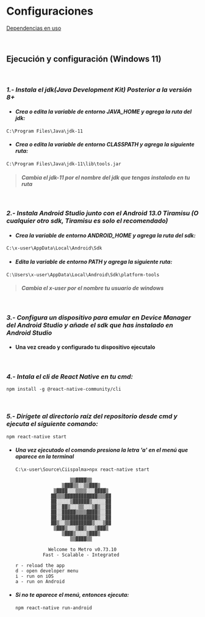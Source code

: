 # Configuraciones 
[Dependencias en uso]([https://www.notion.so/eehcx/CiispalmaApp-21defb2fa1dc4d6498ee240158a6f98e?pvs=4])

&nbsp;

## Ejecución y configuración (Windows 11)

&nbsp;

###  *1.- Instala el **jdk(Java Development Kit)** Posterior a la versión 8+*
- #### *Crea o edita la variable de entorno **JAVA_HOME** y agrega la ruta del jdk:*

```
C:\Program Files\Java\jdk-11
```
- #### *Crea o edita la variable de entorno **CLASSPATH** y agrega la siguiente ruta:*
```
C:\Program Files\Java\jdk-11\lib\tools.jar
```
> #### *Cambia el **jdk-11** por el nombre del jdk que tengas instalado en tu ruta*

&nbsp;

###  *2.- Instala **Android Studio** junto con el Android 13.0 Tiramisu (O cualquier otro sdk, Tiramisu es solo el recomendado)*
- #### *Crea la variable de entorno **ANDROID_HOME** y agrega la ruta del sdk:*

```
C:\x-user\AppData\Local\Android\Sdk
```
- #### *Edita la variable de entorno **PATH** y agrega la siguiente ruta:*
```
C:\Users\x-user\AppData\Local\Android\Sdk\platform-tools
```
> #### *Cambia el **x-user** por el nombre tu usuario de windows*
&nbsp;
###  *3.- Configura un dispositivo para emular en **Device Manager** del Android Studio y añade el sdk que has instalado en Android Studio*
- #### Una vez creado y configurado tu dispositivo ejecutalo
&nbsp;
### *4.- Intala el cli de **React Native** en tu cmd:*
```
npm install -g @react-native-community/cli
```
&nbsp;
### *5.- Dirígete al **directorio raíz** del repositorio desde cmd y ejecuta el siguiente comando:*
```
npm react-native start
```
- #### *Una vez ejecutado el comando presiona la letra **'a'** en el menú que aparece en la terminal*
    ```
    C:\x-user\Source\Ciispalma>npx react-native start

                        ▒▒▓▓▓▓▒▒
                     ▒▓▓▓▒▒░░▒▒▓▓▓▒
                  ▒▓▓▓▓░░░▒▒▒▒░░░▓▓▓▓▒
                 ▓▓▒▒▒▓▓▓▓▓▓▓▓▓▓▓▓▒▒▒▓▓
                 ▓▓░░░░░▒▓▓▓▓▓▓▒░░░░░▓▓
                 ▓▓░░▓▓▒░░░▒▒░░░▒▓▒░░▓▓
                 ▓▓░░▓▓▓▓▓▒▒▒▒▓▓▓▓▒░░▓▓
                 ▓▓░░▓▓▓▓▓▓▓▓▓▓▓▓▓▒░░▓▓
                 ▓▓▒░░▒▒▓▓▓▓▓▓▓▓▒░░░▒▓▓
                  ▒▓▓▓▒░░░▒▓▓▒░░░▒▓▓▓▒
                     ▒▓▓▓▒░░░░▒▓▓▓▒
                        ▒▒▓▓▓▓▒▒

                Welcome to Metro v0.73.10
              Fast - Scalable - Integrated

    r - reload the app
    d - open developer menu
    i - run on iOS
    a - run on Android
    ```
- #### *Si no te aparece el menú, entonces ejecuta:*
    ```
    npm react-native run-android
    ```